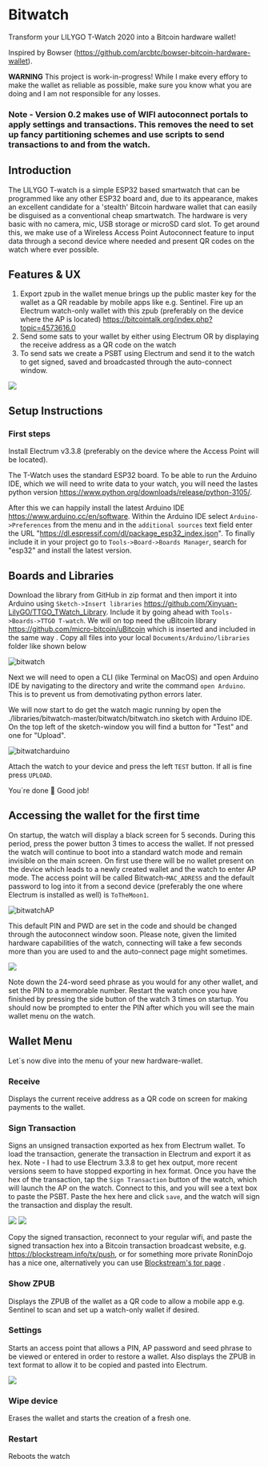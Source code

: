 # Bitwatch
Transform your LILYGO T-Watch 2020 into a Bitcoin hardware wallet!

Inspired by Bowser (https://github.com/arcbtc/bowser-bitcoin-hardware-wallet).

**WARNING**
This project is work-in-progress! While I make every effory to make the wallet as reliable as possible, make sure you know what you are doing and I am not responsible for any losses.

### Note - Version 0.2 makes use of WIFI autoconnect portals to apply settings and transactions. This removes the need to set up fancy partitioning schemes and use scripts to send transactions to and from the watch.

## Introduction
The LILYGO T-watch is a simple ESP32 based smartwatch that can be programmed like any other ESP32 board and, due to its appearance, makes an excellent candidate for a 'stealth' Bitcoin hardware wallet that can easily be disguised as a conventional cheap smartwatch. 
The hardware is very basic with no camera, mic, USB storage or microSD card slot. To get around this, we make use of a Wireless Access Point Autoconnect feature to input data through a second device where needed and present QR codes on the watch where ever possible. 

## Features & UX

1. Export zpub in the wallet menue brings up the public master key for the wallet as a QR readable by mobile apps like e.g. Sentinel. 
Fire up an Electrum watch-only wallet with this zpub (preferably on the device where the AP is located) https://bitcointalk.org/index.php?topic=4573616.0 
2. Send some sats to your wallet by either using Electrum OR by displaying the receive address as a QR code on the watch 
3. To send sats we create a PSBT using Electrum and send it to the watch to get signed, saved and broadcasted through the auto-connect window.

<a href="https://odysee.com/@davidcarrington:3/bitwatch-introduction:c" target="_blank"><img src="https://user-images.githubusercontent.com/32391650/177209415-e0f21b06-1e7b-4d71-94c7-2392d891b7b4.png"></a>

## Setup Instructions 

### First steps
Install Electrum v3.3.8 (preferably on the device where the Access Point will be located).

The T-Watch uses the standard ESP32 board. To be able to run the Arduino IDE, which we will need to write data to your watch, you will need the lastes python version https://www.python.org/downloads/release/python-3105/. 

After this we can happily install the latest Arduino IDE https://www.arduino.cc/en/software.
Within the Arduino IDE select `Arduino->Preferences` from the menu and in the `additional sources` text field enter the URL "https://dl.espressif.com/dl/package_esp32_index.json". To finally include it in your project go to `Tools->Board->Boards Manager`, search for "esp32" and install the latest version. 

## Boards and Libraries
Download the library from GitHub in zip format and then import it into Arduino using `Sketch->Insert libraries` https://github.com/Xinyuan-LilyGO/TTGO_TWatch_Library. Include it by going ahead with `Tools->Boards->TTGO T-watch`. 
We will on top need the uBitcoin library https://github.com/micro-bitcoin/uBitcoin which is inserted and included in the same way .
Copy all files into your local `Documents/Arduino/libraries` folder like shown below 

![bitwatch](https://user-images.githubusercontent.com/63317640/183272149-0b45f2ab-fb64-4b77-b722-24a3300c9da6.jpg)

Next we will need to open a CLI (like Terminal on MacOS) and open Arduino IDE by navigating to the directory and write the command `open Arduino`. 
This is to prevent us from demotivating python errors later.

We will now start to do get the watch magic running by open the ./libraries/bitwatch-master/bitwatch/bitwatch.ino sketch with Arduino IDE. 
On the top left of the sketch-window you will find a button for "Test" and one for "Upload". 

![bitwatcharduino](https://user-images.githubusercontent.com/63317640/183271911-078868b6-11db-4acf-953c-4139a01c507a.jpg)

Attach the watch to your device and press the left `TEST` button. 
If all is fine press `UPLOAD`.

You´re done 🎉 Good job!
    

## Accessing the wallet for the first time
On startup, the watch will display a black screen for 5 seconds. During this period, press the power button 3 times to access the wallet. 
If not pressed the watch will continue to boot into a standard watch mode and remain invisible on the main screen.
On first use there will be no wallet present on the device which leads to a newly created wallet and the watch to enter AP mode. The access point will be called Bitwatch-`MAC_ADRESS` and the default password to log into it from a second device (preferably the one where Electrum is installed as well) is `ToTheMoon1`. 

![bitwatchAP](https://user-images.githubusercontent.com/63317640/183272001-795950c3-c5f1-40e8-9737-9da1135b5143.jpg)

This default PIN and PWD are set in the code and should be changed through the autoconnect window soon. 
Please note, given the limited hardware capabilities of the watch, connecting will take a few seconds more than you are used to and the auto-connect page might sometimes. 

<img src="https://user-images.githubusercontent.com/32391650/182398204-efba176f-8211-4f0a-a328-3dac35febf44.png"/>

Note down the 24-word seed phrase as you would for any other wallet, and set the PIN to a memorable number. Restart the watch once you have finished by pressing the side button of the watch 3 times on startup. 
You should now be prompted to enter the PIN after which you will see the main wallet menu on the watch.

## Wallet Menu

Let´s now dive into the menu of your new hardware-wallet.

### Receive
Displays the current receive address as a QR code on screen for making payments to the wallet.

### Sign Transaction
Signs an unsigned transaction exported as hex from Electrum wallet. To load the transaction, generate the transaction in Electrum and export it as hex. Note - I had to use Electrum 3.3.8 to get hex output, more recent versions seem to have stopped exporting in hex format.
Once you have the hex of the transaction, tap the `Sign Transaction` button of the watch, which will launch the AP on the watch. Connect to this, and you will see a text box to paste the PSBT. Paste the hex here and click `save`, and the watch will sign the transaction and display the result. 

<img src="https://user-images.githubusercontent.com/32391650/182398206-bf8cf7d0-b2b9-4845-a8bd-6426b3a16366.png"/>
<img src="https://user-images.githubusercontent.com/32391650/182398208-044d2eff-789e-4e32-95cb-68163c4f5a6c.png"/>

Copy the signed transaction, reconnect to your regular wifi, and paste the signed transaction hex into a Bitcoin transaction broadcast website, e.g. https://blockstream.info/tx/push, or for something more private RoninDojo has a nice one, alternatively you can use 
<a href="http://explorerzydxu5ecjrkwceayqybizmpjjznk5izmitf2modhcusuqlid.onion/tx/push">Blockstream's tor page</a> .

### Show ZPUB
Displays the ZPUB of the wallet as a QR code to allow a mobile app e.g. Sentinel to scan and set up a watch-only wallet if desired.

### Settings
Starts an access point that allows a PIN, AP password and seed phrase to be viewed or entered in order to restore a wallet. Also displays the ZPUB in text format to allow it to be copied and pasted into Electrum.

<img src="https://user-images.githubusercontent.com/32391650/182398206-bf8cf7d0-b2b9-4845-a8bd-6426b3a16366.png"/>

### Wipe device
Erases the wallet and starts the creation of a fresh one.

### Restart
Reboots the watch
